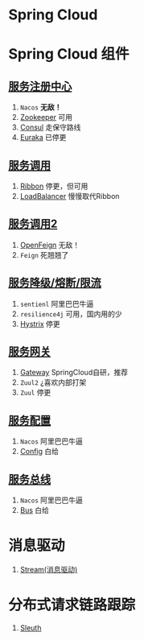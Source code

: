 # Spring Cloud





# Spring Cloud 组件

## [服务注册中心](https://github.com/andochiwa/SpringCloud/blob/master/Notes/%E6%9C%8D%E5%8A%A1%E6%B3%A8%E5%86%8C.md)

1. `Nacos` **无敌！**
2. [Zookeeper](https://github.com/andochiwa/SpringCloud/blob/master/Notes/zookeeper.md) 可用
3. [Consul](https://github.com/andochiwa/SpringCloud/blob/master/Notes/Consul.md) 走保守路线
4. [Euraka](https://github.com/andochiwa/SpringCloud/blob/master/Notes/Eureka.md) 已停更

## [服务调用](https://github.com/andochiwa/SpringCloud/blob/master/Notes/%E6%9C%8D%E5%8A%A1%E8%B0%83%E7%94%A8.md)

1. [Ribbon](https://github.com/andochiwa/SpringCloud/blob/master/Notes/Ribbon.md) 停更，但可用
2. [LoadBalancer](https://github.com/andochiwa/SpringCloud/blob/master/Notes/Ribbon.md) 慢慢取代Ribbon

## [服务调用2](https://github.com/andochiwa/SpringCloud/blob/master/Notes/%E6%9C%8D%E5%8A%A1%E8%B0%83%E7%94%A8.md)

1. [OpenFeign](https://github.com/andochiwa/SpringCloud/blob/master/Notes/OpenFeign.md) 无敌！
2. `Feign` 死翘翘了

## [服务降级/熔断/限流](https://github.com/andochiwa/SpringCloud/blob/master/Notes/%E6%9C%8D%E5%8A%A1%E9%99%8D%E7%BA%A7.md)

1. `sentienl` 阿里巴巴牛逼
2. `resilience4j` 可用，国内用的少
3. [Hystrix](https://github.com/andochiwa/SpringCloud/blob/master/Notes/Hystrix.md) 停更

## [服务网关](https://github.com/andochiwa/SpringCloud/blob/master/Notes/%E6%9C%8D%E5%8A%A1%E7%BD%91%E5%85%B3.md)

1. [Gateway](https://github.com/andochiwa/SpringCloud/blob/master/Notes/Gateway.md) SpringCloud自研，推荐
2. `Zuul2` ¿喜欢内部打架
3. `Zuul` 停更

## [服务配置](https://github.com/andochiwa/SpringCloud/blob/master/Notes/%E6%9C%8D%E5%8A%A1%E9%85%8D%E7%BD%AE.md)

1. `Nacos` 阿里巴巴牛逼
2. [Config](https://github.com/andochiwa/SpringCloud/blob/master/Notes/Config.md) 白给

## [服务总线](https://github.com/andochiwa/SpringCloud/blob/master/Notes/%E6%9C%8D%E5%8A%A1%E6%80%BB%E7%BA%BF.md)

1. `Nacos` 阿里巴巴牛逼
2. [Bus](https://github.com/andochiwa/SpringCloud/blob/master/Notes/Bus.md) 白给

# 消息驱动

1. [Stream(消息驱动)](https://github.com/andochiwa/SpringCloud/blob/master/Notes/Stream.md)

# 分布式请求链路跟踪

1. [Sleuth](https://github.com/andochiwa/SpringCloud/blob/master/Notes/Sleuth.md)